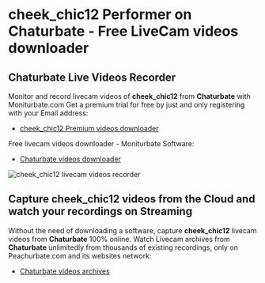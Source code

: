 # cheek_chic12 Performer on Chaturbate - Free LiveCam videos downloader

## Chaturbate Live Videos Recorder

Monitor and record livecam videos of **cheek_chic12** from **Chaturbate** with Moniturbate.com
Get a premium trial for free by just and only registering with your Email address:
* [cheek_chic12 Premium videos downloader](https://moniturbate.com/request-demo-licence-key.html)

Free livecam videos downloader - Moniturbate Software:
* [Chaturbate videos downloader](https://moniturbate.com/moniturbate-download-software.html)

![cheek_chic12 livecam videos recorder](https://peachurnet.com/templates/moniturbate-software.png)


## Capture cheek_chic12 videos from the Cloud and watch your recordings on Streaming

Without the need of downloading a software, capture **cheek_chic12** livecam videos from **Chaturbate** 100% online.
Watch Livecam archives from **Chaturbate** unlimitedly from thousands of existing recordings, only on Peachurbate.com and its websites network:
* [Chaturbate videos archives](https://peachurnet.com/)